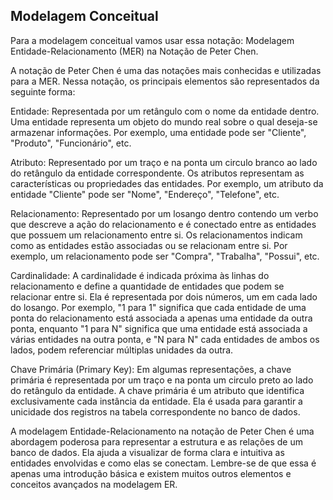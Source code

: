 Modelagem Conceitual
-

Para a modelagem conceitual vamos usar essa notação: Modelagem Entidade-Relacionamento (MER) na Notação de Peter Chen.

A notação de Peter Chen é uma das notações mais conhecidas e utilizadas para a MER. Nessa notação, os principais elementos são representados da seguinte forma:

Entidade: Representada por um retângulo com o nome da entidade dentro. Uma entidade representa um objeto do mundo real sobre o qual deseja-se armazenar informações. Por exemplo, uma entidade pode ser "Cliente", "Produto", "Funcionário", etc.

 Atributo: Representado por um traço e na ponta um circulo branco ao lado do retângulo da entidade correspondente. Os atributos representam as características ou propriedades das entidades. Por exemplo, um atributo da entidade "Cliente" pode ser "Nome", "Endereço", "Telefone", etc.
 
Relacionamento: Representado por um losango dentro contendo um verbo que descreve a ação do relacionamento e é conectado entre as entidades que possuem um relacionamento entre si. Os relacionamentos indicam como as entidades estão associadas ou se relacionam entre si. Por exemplo, um relacionamento pode ser "Compra", "Trabalha", "Possui", etc.

Cardinalidade: A cardinalidade é indicada próxima às linhas do relacionamento e define a quantidade de entidades que podem se relacionar entre si. Ela é representada por dois números, um em cada lado do losango. Por exemplo, "1 para 1" significa que cada entidade de uma ponta do relacionamento está associada a apenas uma entidade da outra ponta, enquanto "1 para N" significa que uma entidade está associada a várias entidades na outra ponta, e "N para N" cada entidades de ambos os lados, podem referenciar múltiplas unidades da outra.

Chave Primária (Primary Key): Em algumas representações, a chave primária é representada por um traço e na ponta um circulo preto ao lado do retângulo da entidade. A chave primária é um atributo que identifica exclusivamente cada instância da entidade. Ela é usada para garantir a unicidade dos registros na tabela correspondente no banco de dados.

A modelagem Entidade-Relacionamento na notação de Peter Chen é uma abordagem poderosa para representar a estrutura e as relações de um banco de dados. Ela ajuda a visualizar de forma clara e intuitiva as entidades envolvidas e como elas se conectam. Lembre-se de que essa é apenas uma introdução básica e existem muitos outros elementos e conceitos avançados na modelagem ER.



